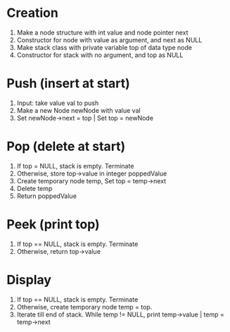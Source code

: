 # Creation
1. Make a node structure with int value and node pointer next
2. Constructor for node with value as argument, and next as NULL
3. Make stack class with private variable top of data type node
4. Constructor for stack with no argument, and top as NULL

# Push (insert at start)
1. Input: take value val to push
2. Make a new Node newNode with value val
3. Set newNode->next = top | Set top = newNode

# Pop (delete at start)
1. If top = NULL, stack is empty. Terminate
2. Otherwise, store top->value in integer poppedValue
3. Create temporary node temp, Set top = temp->next
5. Delete temp
6. Return poppedValue

# Peek (print top)
1. If top == NULL, stack is empty. Terminate
2. Otherwise, return top->value

# Display
1. If top == NULL, stack is empty. Terminate
2. Otherwise, create temporary node temp = top.
3. Iterate till end of stack. While temp != NULL, print temp->value | temp = temp->next
